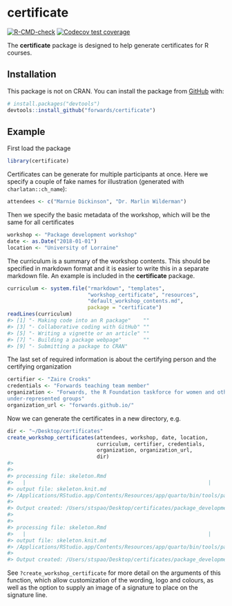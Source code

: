 
<!-- README.md is generated from README.Rmd. Please edit that file -->

# certificate

<!-- badges: start -->

[![R-CMD-check](https://github.com/forwards/certificate/actions/workflows/R-CMD-check.yaml/badge.svg)](https://github.com/forwards/certificate/actions/workflows/R-CMD-check.yaml)
[![Codecov test
coverage](https://codecov.io/gh/forwards/certificate/branch/main/graph/badge.svg)](https://app.codecov.io/gh/forwards/certificate?branch=main)
<!-- badges: end -->

The **certificate** package is designed to help generate certificates
for R courses.

## Installation

This package is not on CRAN. You can install the package from
[GitHub](https://github.com/) with:

``` r
# install.packages("devtools")
devtools::install_github("forwards/certificate")
```

## Example

First load the package

``` r
library(certificate)
```

Certificates can be generate for multiple participants at once. Here we
specify a couple of fake names for illustration (generated with
`charlatan::ch_name`):

``` r
attendees <- c("Marnie Dickinson", "Dr. Marlin Wilderman")
```

Then we specify the basic metadata of the workshop, which will be the
same for all certificates

``` r
workshop <- "Package development workshop"
date <- as.Date("2018-01-01")
location <- "University of Lorraine"
```

The curriculum is a summary of the workshop contents. This should be
specified in markdown format and it is easier to write this in a
separate markdown file. An example is included in the **certificate**
package.

``` r
curriculum <- system.file("rmarkdown", "templates",
                          "workshop_certificate", "resources",
                          "default_workshop_contents.md", 
                          package = "certificate")
readLines(curriculum)
#> [1] "- Making code into an R package"    ""                                  
#> [3] "- Collaborative coding with GitHub" ""                                  
#> [5] "- Writing a vignette or an article" ""                                  
#> [7] "- Building a package webpage"       ""                                  
#> [9] "- Submitting a package to CRAN"
```

The last set of required information is about the certifying person and
the certifying organization

``` r
certifier <- "Zaire Crooks"
credentials <- "Forwards teaching team member"
organization <- "Forwards, the R Foundation taskforce for women and other
under-represented groups"
organization_url <- "forwards.github.io/"
```

Now we can generate the certificates in a new directory, e.g.

``` r
dir <- "~/Desktop/certificates"
create_workshop_certificates(attendees, workshop, date, location,
                             curriculum, certifier, credentials,
                             organization, organization_url,
                             dir)
#> 
#> 
#> processing file: skeleton.Rmd
#>   |                                                           |                                                   |   0%  |                                                           |...                                                |   6%                     |                                                           |......                                             |  12% [setup]             |                                                           |.........                                          |  18%                     |                                                           |............                                       |  24% [attendee]          |                                                           |...............                                    |  29%                     |                                                           |..................                                 |  35% [action_text]       |                                                           |.....................                              |  41%                     |                                                           |........................                           |  47% [workshop]          |                                                           |...........................                        |  53%                     |                                                           |..............................                     |  59% [location]          |                                                           |.................................                  |  65%                     |                                                           |....................................               |  71% [curriculum_title]  |                                                           |.......................................            |  76%                     |                                                           |..........................................         |  82% [curriculum]        |                                                           |.............................................      |  88%                     |                                                           |................................................   |  94% [signature]         |                                                           |...................................................| 100%                   
#> output file: skeleton.knit.md
#> /Applications/RStudio.app/Contents/Resources/app/quarto/bin/tools/pandoc +RTS -K512m -RTS skeleton.knit.md --to latex --from markdown+autolink_bare_uris+tex_math_single_backslash --output /Users/stspao/Desktop/certificates/package_development_workshop_2018-01-01_marnie_dickinson.tex --lua-filter /Users/stspao/Library/R/arm64/4.3/library/rmarkdown/rmarkdown/lua/pagebreak.lua --lua-filter /Users/stspao/Library/R/arm64/4.3/library/rmarkdown/rmarkdown/lua/latex-div.lua --embed-resources --standalone --template template.tex --highlight-style tango --pdf-engine xelatex
#> 
#> Output created: /Users/stspao/Desktop/certificates/package_development_workshop_2018-01-01_marnie_dickinson.pdf
#> 
#> 
#> processing file: skeleton.Rmd
#>   |                                                           |                                                   |   0%  |                                                           |...                                                |   6%                     |                                                           |......                                             |  12% [setup]             |                                                           |.........                                          |  18%                     |                                                           |............                                       |  24% [attendee]          |                                                           |...............                                    |  29%                     |                                                           |..................                                 |  35% [action_text]       |                                                           |.....................                              |  41%                     |                                                           |........................                           |  47% [workshop]          |                                                           |...........................                        |  53%                     |                                                           |..............................                     |  59% [location]          |                                                           |.................................                  |  65%                     |                                                           |....................................               |  71% [curriculum_title]  |                                                           |.......................................            |  76%                     |                                                           |..........................................         |  82% [curriculum]        |                                                           |.............................................      |  88%                     |                                                           |................................................   |  94% [signature]         |                                                           |...................................................| 100%                   
#> output file: skeleton.knit.md
#> /Applications/RStudio.app/Contents/Resources/app/quarto/bin/tools/pandoc +RTS -K512m -RTS skeleton.knit.md --to latex --from markdown+autolink_bare_uris+tex_math_single_backslash --output /Users/stspao/Desktop/certificates/package_development_workshop_2018-01-01_dr.marlin_wilderman.tex --lua-filter /Users/stspao/Library/R/arm64/4.3/library/rmarkdown/rmarkdown/lua/pagebreak.lua --lua-filter /Users/stspao/Library/R/arm64/4.3/library/rmarkdown/rmarkdown/lua/latex-div.lua --embed-resources --standalone --template template.tex --highlight-style tango --pdf-engine xelatex
#> 
#> Output created: /Users/stspao/Desktop/certificates/package_development_workshop_2018-01-01_dr.marlin_wilderman.pdf
```

See `?create_workshop_certificate` for more detail on the arguments of
this function, which allow customization of the wording, logo and
colours, as well as the option to supply an image of a signature to
place on the signature line.
